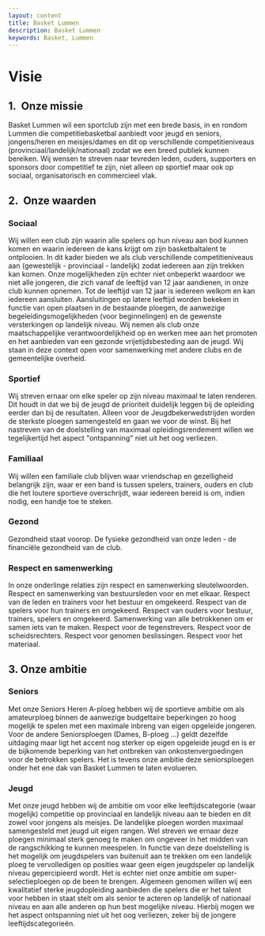 ```yaml
---
layout: content
title: Basket Lummen
description: Basket Lummen
keywords: Basket, Lummen
---
```


# Visie

## 1.  Onze missie

Basket Lummen wil een sportclub zijn met een brede basis, in en rondom Lummen die competitiebasketbal aanbiedt voor jeugd en seniors, jongens/heren en meisjes/dames en dit op verschillende competitieniveaus (provinciaal/landelijk/nationaal) zodat we een breed publiek kunnen bereiken.
Wij wensen te streven naar tevreden leden, ouders, supporters en sponsors door competitief  te zijn, niet alleen op sportief maar ook op sociaal, organisatorisch en commercieel vlak.

## 2.  Onze waarden

### Sociaal

Wij willen een club zijn waarin alle spelers op hun niveau aan bod kunnen komen en waarin iedereen de kans krijgt om zijn basketbaltalent te ontplooien. In dit kader bieden we als club verschillende competitieniveaus aan (gewestelijk - provinciaal - landelijk) zodat iedereen aan zijn trekken kan komen.
Onze mogelijkheden zijn echter niet onbeperkt waardoor we niet alle jongeren, die zich vanaf de leeftijd van 12 jaar aandienen, in onze club kunnen opnemen. Tot de leeftijd van 12 jaar is iedereen welkom en kan iedereen aansluiten. Aansluitingen op latere leeftijd worden bekeken in functie van open plaatsen in de bestaande ploegen, de aanwezige begeleidingsmogelijkheden (voor beginnelingen) en de gewenste versterkingen op landelijk niveau.
Wij nemen als club onze maatschappelijke verantwoordelijkheid op en werken mee aan het promoten en het aanbieden van een gezonde vrijetijdsbesteding aan de jeugd. Wij staan in deze context open voor samenwerking met andere clubs en de gemeentelijke overheid.

### Sportief

Wij streven ernaar om elke speler op zijn niveau maximaal te laten renderen. Dit houdt in dat we bij de jeugd de prioriteit duidelijk leggen bij de opleiding eerder dan bij de resultaten. Alleen voor de Jeugdbekerwedstrijden worden de sterkste ploegen samengesteld en gaan we voor de winst.
Bij het nastreven van de doelstelling van maximaal opleidingsrendement willen we tegelijkertijd het aspect "ontspanning"  niet uit het oog verliezen.

### Familiaal

Wij willen een familiale club blijven waar vriendschap en gezelligheid belangrijk zijn, waar er een band is tussen spelers, trainers, ouders en club die het loutere sportieve overschrijdt, waar iedereen bereid is om, indien nodig, een handje toe te steken.

### Gezond

  Gezondheid staat voorop. De fysieke gezondheid van onze leden - de financiële gezondheid van de club.

### Respect en samenwerking

In onze onderlinge relaties zijn respect en samenwerking sleutelwoorden.
Respect en samenwerking van bestuursleden voor en met elkaar.
Respect van de leden en trainers voor het bestuur en omgekeerd.
Respect van de spelers voor hun trainers en omgekeerd.
Respect van ouders voor bestuur, trainers, spelers en omgekeerd.
Samenwerking van alle betrokkenen om er samen iets van te maken.
Respect voor de tegenstrevers.
Respect voor de scheidsrechters.
Respect voor genomen beslissingen.
Respect voor het materiaal.

## 3. Onze ambitie

### Seniors

Met onze Seniors Heren A-ploeg hebben wij de sportieve ambitie om als amateurploeg binnen de aanwezige budgettaire beperkingen zo hoog mogelijk te spelen met een maximale inbreng van eigen opgeleide jongeren.
Voor de andere Seniorsploegen (Dames, B-ploeg ...) geldt dezelfde uitdaging maar ligt het accent nog sterker op eigen opgeleide jeugd en is er de bijkomende beperking van het ontbreken van onkostenvergoedingen voor de betrokken spelers.
Het is tevens onze ambitie deze seniorsploegen onder het ene dak van Basket Lummen te laten evolueren.

### Jeugd

Met onze jeugd hebben wij de ambitie om voor elke leeftijdscategorie (waar mogelijk) competitie op provinciaal en landelijk niveau aan te bieden en dit zowel voor jongens als meisjes.
De landelijke ploegen worden maximaal samengesteld met jeugd uit eigen rangen. Wel streven we ernaar deze ploegen minimaal sterk genoeg te maken om ongeveer in het midden van de rangschikking te kunnen meespelen. In functie van deze doelstelling is het mogelijk om jeugdspelers van buitenuit aan te trekken om een landelijk ploeg te vervolledigen op posities waar geen eigen jeugdspeler op landelijk niveau gepercipieerd wordt. Het is echter niet onze ambitie om super-selectieploegen op de been te brengen.
Algemeen genomen willen wij een kwalitatief sterke jeugdopleiding aanbieden die spelers die er het talent voor hebben in staat stelt om als senior te acteren op landelijk of nationaal niveau en aan alle anderen op hun best mogelijke niveau. Hierbij mogen we het aspect ontspanning niet uit het oog verliezen, zeker bij de jongere leeftijdscategorieën.